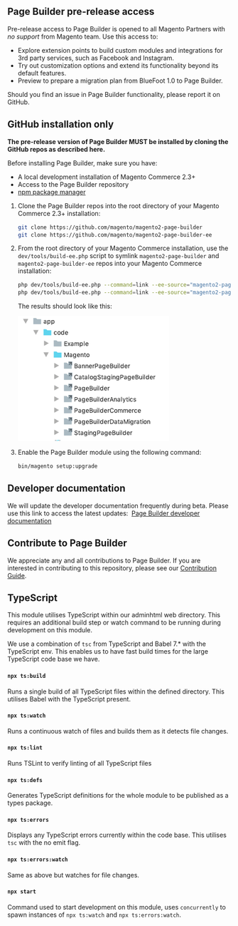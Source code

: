## Page Builder pre-release access

Pre-release access to Page Builder is opened to all Magento Partners with *no support* from Magento team.
Use this access to:

- Explore extension points to build custom modules and integrations for 3rd party services, such as Facebook and Instagram.
- Try out customization options and extend its functionality beyond its default features.
- Preview to prepare a migration plan from BlueFoot 1.0 to Page Builder.

Should you find an issue in Page Builder functionality, please report it on GitHub.

## GitHub installation only

**The pre-release version of Page Builder MUST be installed by cloning the GitHub repos as described here.**

Before installing Page Builder, make sure you have:

* A local development installation of Magento Commerce 2.3+
* Access to the Page Builder repository
* [npm package manager](https://www.npmjs.com/get-npm)

1. Clone the Page Builder repos into the root directory of your Magento Commerce 2.3+ installation:

    ```bash
    git clone https://github.com/magento/magento2-page-builder
    git clone https://github.com/magento/magento2-page-builder-ee
    ```

2. From the root directory of your Magento Commerce installation, use the `dev/tools/build-ee.php` script to symlink `magento2-page-builder` and `magento2-page-builder-ee` repos into your Magento Commerce installation:

    ```bash
    php dev/tools/build-ee.php --command=link --ee-source="magento2-page-builder" --ce-source="."
    php dev/tools/build-ee.php --command=link --ee-source="magento2-page-builder-ee" --ce-source="."
    ```
    
    The results should look like this:
    
    ![Symlinks to Page Builder](docs/images/symlinked-pagebuilder.png)

3. Enable the Page Builder module using the following command:

    ```bash
    bin/magento setup:upgrade
    ```

## Developer documentation

We will update the developer documentation frequently during beta. Please use this link to access the latest updates: 
[Page Builder developer documentation](https://devdocs.magedevteam.com/64/page-builder/docs/getting-started/introduction.html)

## Contribute to Page Builder

We appreciate any and all contributions to Page Builder. If you are interested in contributing to this repository, please see our [Contribution Guide].

## TypeScript
This module utilises TypeScript within our adminhtml web directory. This requires an additional build step or watch command to be running during development on this module.

We use a combination of `tsc` from TypeScript and Babel 7.* with the TypeScript env. This enables us to have fast build times for the large TypeScript code base we have.

#### `npx ts:build`
Runs a single build of all TypeScript files within the defined directory. This utilises Babel with the TypeScript present.

#### `npx ts:watch`
Runs a continuous watch of files and builds them as it detects file changes.

#### `npx ts:lint`
Runs TSLint to verify linting of all TypeScript files

#### `npx ts:defs`
Generates TypeScript definitions for the whole module to be published as a types package.

#### `npx ts:errors`
Displays any TypeScript errors currently within the code base. This utilises `tsc` with the no emit flag.

#### `npx ts:errors:watch`
Same as above but watches for file changes.

#### `npx start`
Command used to start development on this module, uses `concurrently` to spawn instances of `npx ts:watch` and `npx ts:errors:watch`.

[Contribution Guide]: CONTRIBUTING.md
[Slack]: https://magentocommeng.slack.com/messages/GANS1R4C9
